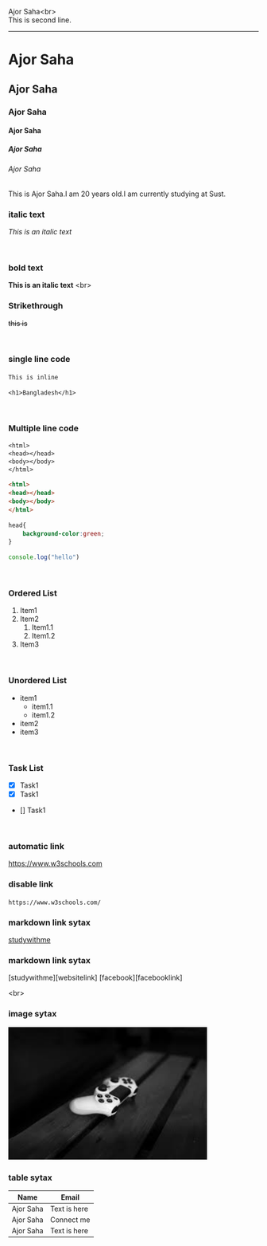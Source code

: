 <!--markdown tutorial-->
Ajor Saha<br\>  
This is second line.

---

# Ajor Saha
## Ajor Saha
### Ajor Saha
#### Ajor Saha
##### Ajor Saha
###### Ajor Saha

<p>This is Ajor Saha.I am 20 years old.I am currently studying at Sust.</p>  

### italic text

_This is an italic text_

<br/>

### bold text

**This is an italic text**
<br\>

### Strikethrough

~~this is~~

<br/>

### single line code

`This is inline`

`<h1>Bangladesh</h1>`

<br/>

### Multiple line code

```
<html>
<head></head>
<body></body>
</html>
```


```html
<html>
<head></head>
<body></body>
</html>
```

```css
head{
    background-color:green;
}
```
```javascript
console.log("hello")
```
<br/>

### Ordered List

1. Item1
2. Item2
   1. Item1.1
   2. Item1.2
3. Item3

</br>

### Unordered List

- item1
  - item1.1
  - item1.2
- item2
- item3

<br/>

### Task List

- [x] Task1
- [x] Task1
- [] Task1

<br/>

### automatic link

https://www.w3schools.com

### disable link

`https://www.w3schools.com/`

### markdown link sytax

[studywithme](https://www.w3schools.com/)

### markdown link sytax

[studywithme][websitelink]
[facebook][facebooklink]

<br\>

### image sytax

<!--![profile](./images/me.jpeg)-->
<img src="./download.jpeg" width="400" title="profle image"/>

<br/>

### table sytax

| Name   | Email   |
| -------| --------|
| Ajor Saha | Text is here |
| Ajor Saha | Connect me   |
| Ajor Saha | Text is here |




